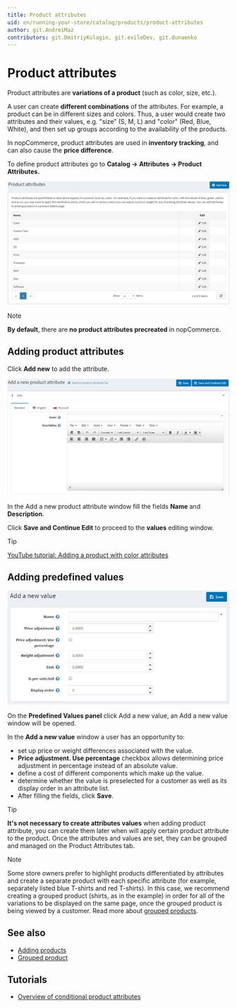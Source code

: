 ```yaml
---
title: Product attributes
uid: en/running-your-store/catalog/products/product-attributes
author: git.AndreiMaz
contributors: git.DmitriyKulagin, git.exileDev, git.dunaenko
---
```


# Product attributes

Product attributes are **variations of a product** (such as color, size, etc.).

A user can create **different combinations** of the attributes. For example, a product can be in different sizes and colors. Thus, a user would create two attributes and their values, e.g. "size" (S, M, L) and "color" (Red, Blue, White), and then set up groups according to the availability of the products.

In nopCommerce, product attributes are used in **inventory tracking**, and can also cause the **price difference**.

To define product attributes go to **Catalog → Attributes → Product Attributes.**

![product_attributes](_static/product-attributes/product_attributes.png)

> [!NOTE]
> 
> **By default**, there are **no product attributes precreated** in nopCommerce.

## Adding product attributes

Click **Add new** to add the attribute.

![add_a_new_product_attribute](_static/product-attributes/add_a_new_product_attribute.png)

In the Add a new product attribute window fill the fields **Name** and **Description**.

Click **Save and Continue Edit** to proceed to the **values** editing window.

> [!TIP]
> 
> [YouTube tutorial: Adding a product with color attributes](https://youtu.be/QihipwQ61YU)

## Adding predefined values

![add_a_new_value](_static/product-attributes/add_a_new_value.png)

On the **Predefined Values panel** click Add a new value, an Add a new value window will be opened.

In the **Add a new value** window a user has an opportunity to:

- set up price or weight differences associated with the value.
- **Price adjustment. Use percentage** checkbox allows determining price adjustment in percentage instead of an absolute value.
- define a cost of different components which make up the value.
- determine whether the value is preselected for a customer as well as its display order in an attribute list.
- After filling the fields, click **Save**.

> [!TIP]
> 
> **It's not necessary to create attributes values** when adding product attribute, you can create them later when will apply certain product attribute to the product. 
> Once the attributes and values are set, they can be grouped and managed on the Product Attributes tab.

> [!NOTE]
> 
> Some store owners prefer to highlight products differentiated by attributes and create a separate product with each specific attribute (for example, separately listed blue T-shirts and red T-shirts). In this case, we recommend creating a grouped product (shirts, as in the example) in order for all of the variations to be displayed on the same page, once the grouped product is being viewed by a customer. Read more about [grouped products](xref:en/running-your-store/catalog/products/grouped-products-variants).

## See also

- [Adding products](xref:en/running-your-store/catalog/products/add-products)
- [Grouped product](xref:en/running-your-store/catalog/products/grouped-products-variants)

## Tutorials

- [Overview of conditional product attributes](https://www.youtube.com/watch?v=eIdHVcEdos8&t=55s)
